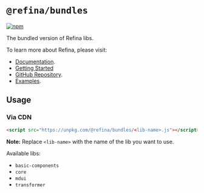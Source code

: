 # `@refina/bundles`

[![npm](https://img.shields.io/npm/v/%40refina%2Fbundles?color=green)](https://www.npmjs.com/package/@refina/bundles)

The bundled version of Refina libs.

To learn more about Refina, please visit:

- [Documentation](https://refina.vercel.app).
- [Getting Started](https://refina.vercel.app/guide/introduction.html)
- [GitHub Repository](https://github.com/refinajs/refina).
- [Examples](https://gallery.refina.vercel.app).

## Usage

### Via CDN

```html
<script src="https://unpkg.com/@refina/bundles/<lib-name>.js"></script>
```

**Note:** Replace `<lib-name>` with the name of the lib you want to use.

Available libs:

- `basic-components`
- `core`
- `mdui`
- `transformer`
